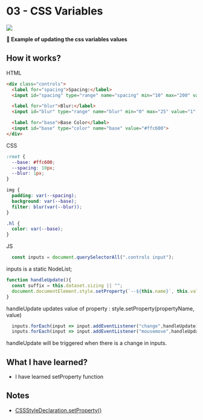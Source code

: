 # 03 - CSS Variables

![](https://github.com/erhanersoz/JavaScript30/blob/master/Screenshots/demo_03.gif?raw=true)

**:art: Example of updating the css variables values**

## How it works?

HTML

```html
<div class="controls">
  <label for="spacing">Spacing:</label>
  <input id="spacing" type="range" name="spacing" min="10" max="200" value="10" data-sizing="px">

  <label for="blur">Blur:</label>
  <input id="blur" type="range" name="blur" min="0" max="25" value="1" data-sizing="px">

  <label for="base">Base Color</label>
  <input id="base" type="color" name="base" value="#ffc600">
</div>
```

CSS

```css
:root {
  --base: #ffc600;
  --spacing: 10px;
  --blur: 1px;
}

img {
  padding: var(--spacing);
  background: var(--base);
  filter: blur(var(--blur));
}

.hl {
  color: var(--base);
}
```

JS

```js
  const inputs = document.querySelectorAll(".controls input");
```
inputs is a static NodeList;

```js
function handleUpdate(){
  const suffix = this.dataset.sizing || "";
  document.documentElement.style.setProperty(`--${this.name}`, this.value + suffix);
}
```
handleUpdate updates value of property : style.setProperty(propertyName, value)

```js
  inputs.forEach(input => input.addEventListener("change",handleUpdate));
  inputs.forEach(input => input.addEventListener("mousemove",handleUpdate));
```
handleUpdate will be triggered when there is a change in inputs.


## What I have learned?

- I have learned setProperty function

## Notes

- [CSSStyleDeclaration.setProperty\(\)](https://developer.mozilla.org/en-us/docs/Web/API/CSSStyleDeclaration/setProperty)

